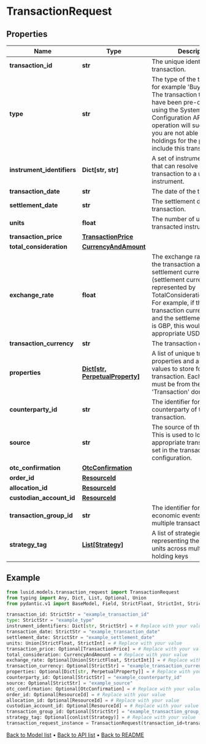 # TransactionRequest

## Properties
Name | Type | Description | Notes
------------ | ------------- | ------------- | -------------
**transaction_id** | **str** | The unique identifier of the transaction. | 
**type** | **str** | The type of the transaction, for example &#39;Buy&#39; or &#39;Sell&#39;. The transaction type must have been pre-configured using the System Configuration API. If not, this operation will succeed but you are not able to calculate holdings for the portfolio that include this transaction. | 
**instrument_identifiers** | **Dict[str, str]** | A set of instrument identifiers that can resolve the transaction to a unique instrument. | 
**transaction_date** | **str** | The date of the transaction. | 
**settlement_date** | **str** | The settlement date of the transaction. | 
**units** | **float** | The number of units of the transacted instrument. | 
**transaction_price** | [**TransactionPrice**](TransactionPrice.md) |  | [optional] 
**total_consideration** | [**CurrencyAndAmount**](CurrencyAndAmount.md) |  | 
**exchange_rate** | **float** | The exchange rate between the transaction and settlement currency (settlement currency being represented by TotalConsideration.Currency). For example, if the transaction currency is USD and the settlement currency is GBP, this would be the appropriate USD/GBP rate. | [optional] 
**transaction_currency** | **str** | The transaction currency. | [optional] 
**properties** | [**Dict[str, PerpetualProperty]**](PerpetualProperty.md) | A list of unique transaction properties and associated values to store for the transaction. Each property must be from the &#39;Transaction&#39; domain. | [optional] 
**counterparty_id** | **str** | The identifier for the counterparty of the transaction. | [optional] 
**source** | **str** | The source of the transaction. This is used to look up the appropriate transaction group set in the transaction type configuration. | [optional] 
**otc_confirmation** | [**OtcConfirmation**](OtcConfirmation.md) |  | [optional] 
**order_id** | [**ResourceId**](ResourceId.md) |  | [optional] 
**allocation_id** | [**ResourceId**](ResourceId.md) |  | [optional] 
**custodian_account_id** | [**ResourceId**](ResourceId.md) |  | [optional] 
**transaction_group_id** | **str** | The identifier for grouping economic events across multiple transactions | [optional] 
**strategy_tag** | [**List[Strategy]**](Strategy.md) | A list of strategies representing the allocation of units across multiple sub-holding keys | [optional] 
## Example

```python
from lusid.models.transaction_request import TransactionRequest
from typing import Any, Dict, List, Optional, Union
from pydantic.v1 import BaseModel, Field, StrictFloat, StrictInt, StrictStr, conlist, constr

transaction_id: StrictStr = "example_transaction_id"
type: StrictStr = "example_type"
instrument_identifiers: Dict[str, StrictStr] = # Replace with your value
transaction_date: StrictStr = "example_transaction_date"
settlement_date: StrictStr = "example_settlement_date"
units: Union[StrictFloat, StrictInt] = # Replace with your value
transaction_price: Optional[TransactionPrice] = # Replace with your value
total_consideration: CurrencyAndAmount = # Replace with your value
exchange_rate: Optional[Union[StrictFloat, StrictInt]] = # Replace with your value
transaction_currency: Optional[StrictStr] = "example_transaction_currency"
properties: Optional[Dict[str, PerpetualProperty]] = # Replace with your value
counterparty_id: Optional[StrictStr] = "example_counterparty_id"
source: Optional[StrictStr] = "example_source"
otc_confirmation: Optional[OtcConfirmation] = # Replace with your value
order_id: Optional[ResourceId] = # Replace with your value
allocation_id: Optional[ResourceId] = # Replace with your value
custodian_account_id: Optional[ResourceId] = # Replace with your value
transaction_group_id: Optional[StrictStr] = "example_transaction_group_id"
strategy_tag: Optional[conlist(Strategy)] = # Replace with your value
transaction_request_instance = TransactionRequest(transaction_id=transaction_id, type=type, instrument_identifiers=instrument_identifiers, transaction_date=transaction_date, settlement_date=settlement_date, units=units, transaction_price=transaction_price, total_consideration=total_consideration, exchange_rate=exchange_rate, transaction_currency=transaction_currency, properties=properties, counterparty_id=counterparty_id, source=source, otc_confirmation=otc_confirmation, order_id=order_id, allocation_id=allocation_id, custodian_account_id=custodian_account_id, transaction_group_id=transaction_group_id, strategy_tag=strategy_tag)

```

[Back to Model list](../README.md#documentation-for-models) &#8226; [Back to API list](../README.md#documentation-for-api-endpoints) &#8226; [Back to README](../README.md)

